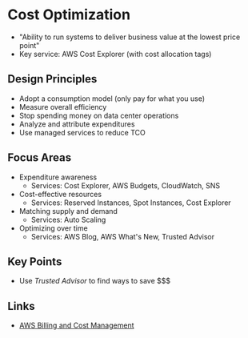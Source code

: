 # Cost Optimization

* "Ability to run systems to deliver business value at the lowest price point"
* Key service: AWS Cost Explorer (with cost allocation tags)


## Design Principles

* Adopt a consumption model (only pay for what you use)
* Measure overall efficiency
* Stop spending money on data center operations
* Analyze and attribute expenditures
* Use managed services to reduce TCO


## Focus Areas

* Expenditure awareness
	- Services: Cost Explorer, AWS Budgets, CloudWatch, SNS
* Cost-effective resources
	- Services: Reserved Instances, Spot Instances, Cost Explorer
* Matching supply and demand
	- Services: Auto Scaling
* Optimizing over time
	- Services: AWS Blog, AWS What's New, Trusted Advisor


## Key Points
	
* Use *Trusted Advisor* to find ways to save $$$


## Links

* [AWS Billing and Cost Management](https://docs.aws.amazon.com/awsaccountbilling/latest/aboutv2/)
